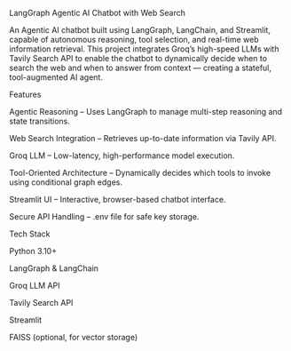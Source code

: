 LangGraph Agentic AI Chatbot with Web Search

An Agentic AI chatbot built using LangGraph, LangChain, and Streamlit, capable of autonomous reasoning, tool selection, and real-time web information retrieval.
This project integrates Groq’s high-speed LLMs with Tavily Search API to enable the chatbot to dynamically decide when to search the web and when to answer from context — creating a stateful, tool-augmented AI agent.

Features

Agentic Reasoning – Uses LangGraph to manage multi-step reasoning and state transitions.

Web Search Integration – Retrieves up-to-date information via Tavily API.

Groq LLM – Low-latency, high-performance model execution.

Tool-Oriented Architecture – Dynamically decides which tools to invoke using conditional graph edges.

Streamlit UI – Interactive, browser-based chatbot interface.

Secure API Handling – .env file for safe key storage.

Tech Stack

Python 3.10+

LangGraph & LangChain

Groq LLM API

Tavily Search API

Streamlit

FAISS (optional, for vector storage)
